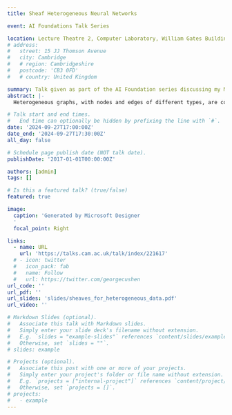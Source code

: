 ```yaml
---
title: Sheaf Heterogeneous Neural Networks

event: AI Foundations Talk Series

location: Lecture Theatre 2, Computer Laboratory, William Gates Building
# address:
#   street: 15 JJ Thomson Avenue
#   city: Cambridge
#   # region: Cambridgeshire
#   postcode: 'CB3 0FD'
#   # country: United Kingdom

summary: Talk given as part of the AI Foundation series discussing my MPhil thesis
abstract: |- 
  Heterogeneous graphs, with nodes and edges of different types, are commonly used to model relational structures in many real-world applications, such as social networks, recommendation systems, and bioinformatics. Current heterogeneous graph neural networks have focused on accounting for the heterogeneity in the model architecture, leading to increasingly complex models. This talk discusses a novel approach that uses cellular sheaves to model the heterogeneity in the graph's underlying topology and achieves competitive benchmark results while being more parameter-efficient.

# Talk start and end times.
#   End time can optionally be hidden by prefixing the line with `#`.
date: '2024-09-27T17:00:00Z'
date_end: '2024-09-27T17:30:00Z'
all_day: false

# Schedule page publish date (NOT talk date).
publishDate: '2017-01-01T00:00:00Z'

authors: [admin]
tags: []

# Is this a featured talk? (true/false)
featured: true

image:
  caption: 'Generated by Microsoft Designer
  '
  focal_point: Right

links:
  - name: URL
    url: 'https://talks.cam.ac.uk/talk/index/221617'
  # - icon: twitter
  #   icon_pack: fab
  #   name: Follow
  #   url: https://twitter.com/georgecushen
url_code: ''
url_pdf: ''
url_slides: 'slides/sheaves_for_heterogeneous_data.pdf'
url_video: ''

# Markdown Slides (optional).
#   Associate this talk with Markdown slides.
#   Simply enter your slide deck's filename without extension.
#   E.g. `slides = "example-slides"` references `content/slides/example-slides.md`.
#   Otherwise, set `slides = ""`.
# slides: example

# Projects (optional).
#   Associate this post with one or more of your projects.
#   Simply enter your project's folder or file name without extension.
#   E.g. `projects = ["internal-project"]` references `content/project/deep-learning/index.md`.
#   Otherwise, set `projects = []`.
# projects:
#   - example
---
```

